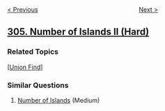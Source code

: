 <!--|This file generated by command(leetcode description); DO NOT EDIT.    |-->
<!--+----------------------------------------------------------------------+-->
<!--|@author    openset <openset.wang@gmail.com>                           |-->
<!--|@link      https://github.com/openset                                 |-->
<!--|@home      https://github.com/tonymontaro/leetcode-hints                        |-->
<!--+----------------------------------------------------------------------+-->

[< Previous](https://github.com/tonymontaro/leetcode-hints/tree/master/problems/range-sum-query-2d-immutable "Range Sum Query 2D - Immutable")
　　　　　　　　　　　　　　　　
[Next >](https://github.com/tonymontaro/leetcode-hints/tree/master/problems/additive-number "Additive Number")

## [305. Number of Islands II (Hard)](https://leetcode.com/problems/number-of-islands-ii "岛屿数量 II")



### Related Topics
  [[Union Find](https://github.com/tonymontaro/leetcode-hints/tree/master/tag/union-find/README.md)]

### Similar Questions
  1. [Number of Islands](https://github.com/tonymontaro/leetcode-hints/tree/master/problems/number-of-islands) (Medium)

